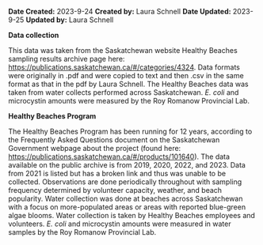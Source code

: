 **Date Created:** 2023-9-24
**Created by:** Laura Schnell
**Date Updated:** 2023-9-25
**Updated by:** Laura Schnell

**Data collection** 

This data was taken from the Saskatchewan website Healthy Beaches sampling results archive page here: https://publications.saskatchewan.ca/#/categories/4324. Data formats were originally in .pdf and were copied to text and then .csv in the same format as that in the pdf by Laura Schnell. The Healthy Beaches data was taken from water collects performed across Saskatchewan. *E. coli* and microcystin amounts were measured by the Roy Romanow Provincial Lab. 

**Healthy Beaches Program**

The Healthy Beaches Program has been running for 12 years, according to the Frequently Asked Questions document on the Saskatchewan Government webpage about the project (found here: https://publications.saskatchewan.ca/#/products/101640). The data available on the public archive is from 2019, 2020, 2022, and 2023. Data from 2021 is listed but has a broken link and thus was unable to be collected. Observations are done periodically throughout with sampling frequency determined by volunteer capacity, weather, and beach popularity. Water collection was done at beaches across Saskatchewan with a focus on more-populated areas or areas with reported blue-green algae blooms. Water collection is taken by Healthy Beaches employees and volunteers. *E. coli* and microcystin amounts were measured in water samples by the Roy Romanow Provincial Lab.
